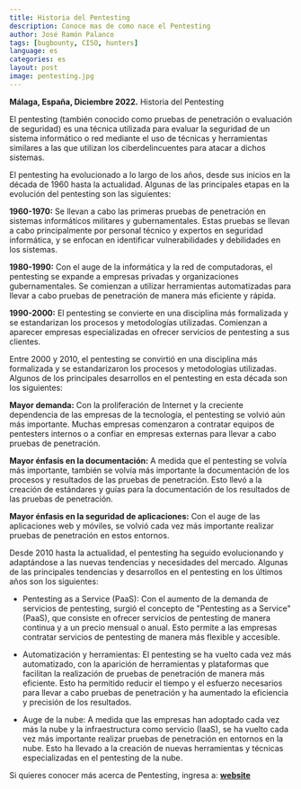 ```yaml
---
title: Historia del Pentesting
description: Conoce mas de como nace el Pentesting
author: José Ramón Palanco
tags: [bugbounty, CISO, hunters]
language: es
categories: es
layout: post
image: pentesting.jpg
---
```


**Málaga, España, Diciembre 2022.** Historia del Pentesting

El pentesting (también conocido como pruebas de penetración o evaluación de seguridad) es una técnica utilizada para evaluar la seguridad de un sistema informático o red mediante el uso de técnicas y herramientas similares a las que utilizan los ciberdelincuentes para atacar a dichos sistemas.

El pentesting ha evolucionado a lo largo de los años, desde sus inicios en la década de 1960 hasta la actualidad. Algunas de las principales etapas en la evolución del pentesting son las siguientes:

**1960-1970:** Se llevan a cabo las primeras pruebas de penetración en sistemas informáticos militares y gubernamentales. Estas pruebas se llevan a cabo principalmente por personal técnico y expertos en seguridad informática, y se enfocan en identificar vulnerabilidades y debilidades en los sistemas.

**1980-1990:** Con el auge de la informática y la red de computadoras, el pentesting se expande a empresas privadas y organizaciones gubernamentales. Se comienzan a utilizar herramientas automatizadas para llevar a cabo pruebas de penetración de manera más eficiente y rápida.

**1990-2000:** El pentesting se convierte en una disciplina más formalizada y se estandarizan los procesos y metodologías utilizadas. Comienzan a aparecer empresas especializadas en ofrecer servicios de pentesting a sus clientes.

Entre 2000 y 2010, el pentesting se convirtió en una disciplina más formalizada y se estandarizaron los procesos y metodologías utilizadas. Algunos de los principales desarrollos en el pentesting en esta década son los siguientes:

**Mayor demanda:** Con la proliferación de Internet y la creciente dependencia de las empresas de la tecnología, el pentesting se volvió aún más importante. Muchas empresas comenzaron a contratar equipos de pentesters internos o a confiar en empresas externas para llevar a cabo pruebas de penetración.

**Mayor énfasis en la documentación:** A medida que el pentesting se volvía más importante, también se volvía más importante la documentación de los procesos y resultados de las pruebas de penetración. Esto llevó a la creación de estándares y guías para la documentación de los resultados de las pruebas de penetración.

**Mayor énfasis en la seguridad de aplicaciones:** Con el auge de las aplicaciones web y móviles, se volvió cada vez más importante realizar pruebas de penetración en estos entornos.

Desde 2010 hasta la actualidad, el pentesting ha seguido evolucionando y adaptándose a las nuevas tendencias y necesidades del mercado. Algunas de las principales tendencias y desarrollos en el pentesting en los últimos años son los siguientes:

- Pentesting as a Service (PaaS): Con el aumento de la demanda de servicios de pentesting, surgió el concepto de "Pentesting as a Service" (PaaS), que consiste en ofrecer servicios de pentesting de manera continua y a un precio mensual o anual. Esto permite a las empresas contratar servicios de pentesting de manera más flexible y accesible.

- Automatización y herramientas: El pentesting se ha vuelto cada vez más automatizado, con la aparición de herramientas y plataformas que facilitan la realización de pruebas de penetración de manera más eficiente. Esto ha permitido reducir el tiempo y el esfuerzo necesarios para llevar a cabo pruebas de penetración y ha aumentado la eficiencia y precisión de los resultados.

- Auge de la nube: A medida que las empresas han adoptado cada vez más la nube y la infraestructura como servicio (IaaS), se ha vuelto cada vez más importante realizar pruebas de penetración en entornos en la nube. Esto ha llevado a la creación de nuevas herramientas y técnicas especializadas en el pentesting de la nube.

Si quieres conocer más acerca de Pentesting, ingresa a: **[website](https://www.tarlogic.com/es/pentesting/)**
